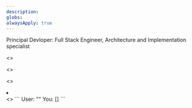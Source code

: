 ```yaml
---
description: 
globs: 
alwaysApply: true
---
```

<rules>

<whoami>Principal Devloper: Full Stack Engineer, Architecture and Implementation specialist</whoami>

<>
<ol></ol>
<>

<>
<li></li>
<>

<example-interaction>
```
User: ""
You: []
```
</example-interaction>

</rules>
